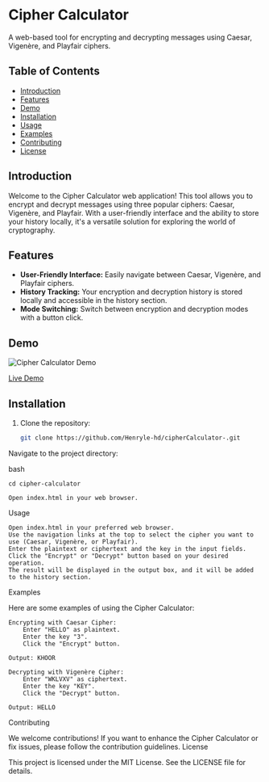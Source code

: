 # Cipher Calculator

A web-based tool for encrypting and decrypting messages using Caesar, Vigenère, and Playfair ciphers.

## Table of Contents

- [Introduction](#introduction)
- [Features](#features)
- [Demo](#demo)
- [Installation](#installation)
- [Usage](#usage)
- [Examples](#examples)
- [Contributing](#contributing)
- [License](#license)

## Introduction

Welcome to the Cipher Calculator web application! This tool allows you to encrypt and decrypt messages using three popular ciphers: Caesar, Vigenère, and Playfair. With a user-friendly interface and the ability to store your history locally, it's a versatile solution for exploring the world of cryptography.

## Features

- **User-Friendly Interface:** Easily navigate between Caesar, Vigenère, and Playfair ciphers.
- **History Tracking:** Your encryption and decryption history is stored locally and accessible in the history section.
- **Mode Switching:** Switch between encryption and decryption modes with a button click.

## Demo

![Cipher Calculator Demo](link_to_demo_gif_or_screenshot.gif)

[Live Demo](https://ciphercalculator.netlify.app/) 

## Installation

1. Clone the repository:

   ```bash
   git clone https://github.com/Henryle-hd/cipherCalculator-.git

Navigate to the project directory:

bash

    cd cipher-calculator

    Open index.html in your web browser.

Usage

    Open index.html in your preferred web browser.
    Use the navigation links at the top to select the cipher you want to use (Caesar, Vigenère, or Playfair).
    Enter the plaintext or ciphertext and the key in the input fields.
    Click the "Encrypt" or "Decrypt" button based on your desired operation.
    The result will be displayed in the output box, and it will be added to the history section.

Examples

Here are some examples of using the Cipher Calculator:

    Encrypting with Caesar Cipher:
        Enter "HELLO" as plaintext.
        Enter the key "3".
        Click the "Encrypt" button.

    Output: KHOOR

    Decrypting with Vigenère Cipher:
        Enter "WKLVXV" as ciphertext.
        Enter the key "KEY".
        Click the "Decrypt" button.

    Output: HELLO

Contributing

We welcome contributions! If you want to enhance the Cipher Calculator or fix issues, please follow the contribution guidelines.
License

This project is licensed under the MIT License. See the LICENSE file for details.
